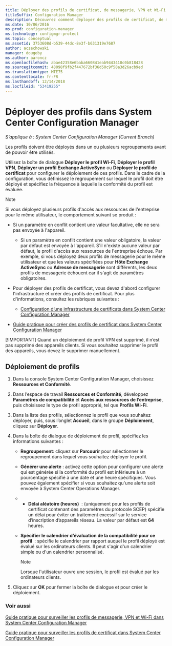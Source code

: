 ```yaml
---
title: Déployer des profils de certificat, de messagerie, VPN et Wi-Fi
titleSuffix: Configuration Manager
description: Découvrez comment déployer des profils de certificat, de messagerie, VPN et Wi-Fi dans System Center Configuration Manager.
ms.date: 10/06/2016
ms.prod: configuration-manager
ms.technology: configmgr-protect
ms.topic: conceptual
ms.assetid: 3753608d-b539-44dc-8e3f-b631319e7687
author: aczechowski
manager: dougeby
ms.author: aaroncz
ms.openlocfilehash: abae42358e6baba660841eab9443410c0b818428
ms.sourcegitcommit: 48098f9fb2f447672bf36d50c9f58a3d26acb9ed
ms.translationtype: MTE75
ms.contentlocale: fr-FR
ms.lasthandoff: 12/14/2018
ms.locfileid: "53419255"
---
```

# <a name="deploy-profiles-in-system-center-configuration-manager"></a>Déployer des profils dans System Center Configuration Manager

*S’applique à : System Center Configuration Manager (Current Branch)*

Les profils doivent être déployés dans un ou plusieurs regroupements avant de pouvoir être utilisés.  

 Utilisez la boîte de dialogue **Déployer le profil Wi-Fi**, **Déployer le profil VPN**, **Déployer un profil Exchange ActiveSync** ou **Déployer le profil de certificat** pour configurer le déploiement de ces profils. Dans le cadre de la configuration, vous définissez le regroupement sur lequel le profil doit être déployé et spécifiez la fréquence à laquelle la conformité du profil est évaluée.  

> [!NOTE]
>  Si vous déployez plusieurs profils d'accès aux ressources de l'entreprise pour le même utilisateur, le comportement suivant se produit :  
> 
> - Si un paramètre en conflit contient une valeur facultative, elle ne sera pas envoyée à l'appareil.  
>   -   Si un paramètre en conflit contient une valeur obligatoire, la valeur par défaut est envoyée à l'appareil. S'il n'existe aucune valeur par défaut, le profil d'accès aux ressources de l'entreprise échoue. Par exemple, si vous déployez deux profils de messagerie pour le même utilisateur et que les valeurs spécifiées pour **Hôte Exchange ActiveSync** ou **Adresse de messagerie** sont différents, les deux profils de messagerie échouent car il s'agit de paramètres obligatoires.  
> 
> - Pour déployer des profils de certificat, vous devez d'abord configurer l'infrastructure et créer des profils de certificat. Pour plus d'informations, consultez les rubriques suivantes :  
> 
>   -   [Configuration d’une infrastructure de certificats dans System Center Configuration Manager](certificate-infrastructure.md)  
> - [Guide pratique pour créer des profils de certificat dans System Center Configuration Manager](create-certificate-profiles.md)    
> 
> [!IMPORTANT]
>  Quand un déploiement de profil VPN est supprimé, il n’est pas supprimé des appareils clients. Si vous souhaitez supprimer le profil des appareils, vous devez le supprimer manuellement.

## <a name="deploying--profiles"></a>Déploiement de profils  


1.  Dans la console System Center Configuration Manager, choisissez **Ressources et Conformité**.  

2.  Dans l’espace de travail **Ressources et Conformité**, développez **Paramètres de compatibilité** et **Accès aux ressources de l’entreprise**, puis choisissez le type de profil approprié, tel que **Profils Wi-Fi**.  

3.  Dans la liste des profils, sélectionnez le profil que vous souhaitez déployer, puis, sous l’onglet **Accueil**, dans le groupe **Déploiement**, cliquez sur **Déployer**.  

4.  Dans la boîte de dialogue de déploiement de profil, spécifiez les informations suivantes :  

    -   **Regroupement**: cliquez sur **Parcourir** pour sélectionner le regroupement dans lequel vous souhaitez déployer le profil.  

    -   **Générer une alerte** : activez cette option pour configurer une alerte qui est générée si la conformité du profil est inférieure à un pourcentage spécifié à une date et une heure spécifiques. Vous pouvez également spécifier si vous souhaitez qu'une alerte soit envoyée à System Center Operations Manager.  

    -   -   **Délai aléatoire (heures)**  : (uniquement pour les profils de certificat contenant des paramètres du protocole SCEP) spécifie un délai pour éviter un traitement excessif sur le service d’inscription d’appareils réseau. La valeur par défaut est **64** heures.  

    -   **Spécifier le calendrier d’évaluation de la compatibilité pour ce profil <type>**  : spécifie le calendrier par rapport auquel le profil déployé est évalué sur les ordinateurs clients. Il peut s'agir d'un calendrier simple ou d'un calendrier personnalisé.  

        > [!NOTE]  
        >  Lorsque l'utilisateur ouvre une session, le profil est évalué par les ordinateurs clients.  

5.  Cliquez sur **OK** pour fermer la boîte de dialogue et pour créer le déploiement.

### <a name="see-also"></a>Voir aussi  

[Guide pratique pour surveiller les profils de messagerie, VPN et Wi-Fi dans System Center Configuration Manager](monitor-wifi-email-vpn-profiles.md)

[Guide pratique pour surveiller les profils de certificat dans System Center Configuration Manager](monitor-certificate-profiles.md)
